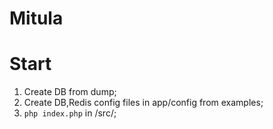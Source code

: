 # Mitula

# Start
1. Create DB from dump;
1. Create DB,Redis config files in app/config from examples;
1. `php index.php` in /src/;
